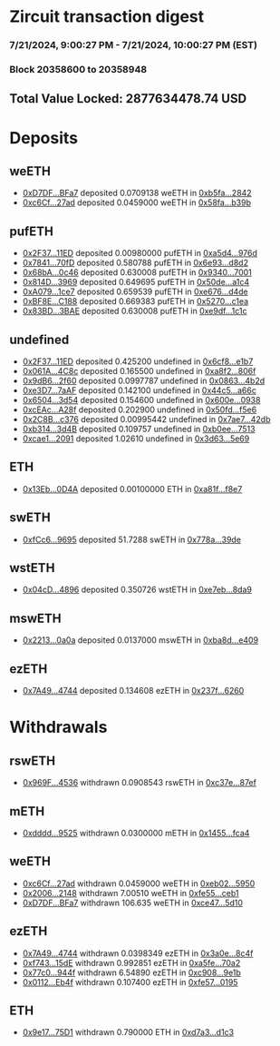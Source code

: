# Zircuit transaction digest
### 7/21/2024, 9:00:27 PM - 7/21/2024, 10:00:27 PM (EST)
### Block 20358600 to 20358948

## Total Value Locked: 2877634478.74 USD

# Deposits
## weETH
- [0xD7DF...BFa7](https://etherscan.io/address/0xD7DF7E085214743530afF339aFC420c7c720BFa7) deposited 0.0709138 weETH in [0xb5fa...2842](https://etherscan.io/tx/0xD7DF7E085214743530afF339aFC420c7c720BFa7)
- [0xc6Cf...27ad](https://etherscan.io/address/0xc6Cf4c4AF79eA9255FB32A244f2b1bCc980927ad) deposited 0.0459000 weETH in [0x58fa...b39b](https://etherscan.io/tx/0xc6Cf4c4AF79eA9255FB32A244f2b1bCc980927ad)
## pufETH
- [0x2F37...11ED](https://etherscan.io/address/0x2F37dC7e4E0c19343aB60fB3eE2F51af697611ED) deposited 0.00980000 pufETH in [0xa5d4...976d](https://etherscan.io/tx/0x2F37dC7e4E0c19343aB60fB3eE2F51af697611ED)
- [0x7841...70fD](https://etherscan.io/address/0x7841436cd375D801073133B87280B240E74170fD) deposited 0.580788 pufETH in [0x6e93...d8d2](https://etherscan.io/tx/0x7841436cd375D801073133B87280B240E74170fD)
- [0x68bA...0c46](https://etherscan.io/address/0x68bAD0f189a09dA2bAa7262C2065f60f0bf20c46) deposited 0.630008 pufETH in [0x9340...7001](https://etherscan.io/tx/0x68bAD0f189a09dA2bAa7262C2065f60f0bf20c46)
- [0x814D...3969](https://etherscan.io/address/0x814D9558f7D9316738dfBd6Ce9932BC444FA3969) deposited 0.649695 pufETH in [0x50de...a1c4](https://etherscan.io/tx/0x814D9558f7D9316738dfBd6Ce9932BC444FA3969)
- [0xA079...1ce7](https://etherscan.io/address/0xA079d512F096ccCc848405c6b131a6A123f71ce7) deposited 0.659539 pufETH in [0xe676...d4de](https://etherscan.io/tx/0xA079d512F096ccCc848405c6b131a6A123f71ce7)
- [0xBF8E...C188](https://etherscan.io/address/0xBF8EdBB604381E24E85d312ec407aF7f89a7C188) deposited 0.669383 pufETH in [0x5270...c1ea](https://etherscan.io/tx/0xBF8EdBB604381E24E85d312ec407aF7f89a7C188)
- [0x83BD...3BAE](https://etherscan.io/address/0x83BD9a0BfdeB14F5578733f44172B896F2513BAE) deposited 0.630008 pufETH in [0xe9df...1c1c](https://etherscan.io/tx/0x83BD9a0BfdeB14F5578733f44172B896F2513BAE)
## undefined
- [0x2F37...11ED](https://etherscan.io/address/0x2F37dC7e4E0c19343aB60fB3eE2F51af697611ED) deposited 0.425200 undefined in [0x6cf8...e1b7](https://etherscan.io/tx/0x2F37dC7e4E0c19343aB60fB3eE2F51af697611ED)
- [0x061A...4C8c](https://etherscan.io/address/0x061A6921c3F765cBb15087c247B9ED35B46f4C8c) deposited 0.165500 undefined in [0xa8f2...806f](https://etherscan.io/tx/0x061A6921c3F765cBb15087c247B9ED35B46f4C8c)
- [0x9dB6...2f60](https://etherscan.io/address/0x9dB6a774020ccf08b5Ed0Ed950762a2245392f60) deposited 0.0997787 undefined in [0x0863...4b2d](https://etherscan.io/tx/0x9dB6a774020ccf08b5Ed0Ed950762a2245392f60)
- [0xe3D7...7aAF](https://etherscan.io/address/0xe3D70ccc3c78EB91cA8E8285a1D90bfa64957aAF) deposited 0.142100 undefined in [0x44c5...a66c](https://etherscan.io/tx/0xe3D70ccc3c78EB91cA8E8285a1D90bfa64957aAF)
- [0x6504...3d54](https://etherscan.io/address/0x65048bcA71828e045fd001aA382196016c8e3d54) deposited 0.154600 undefined in [0x600e...0938](https://etherscan.io/tx/0x65048bcA71828e045fd001aA382196016c8e3d54)
- [0xcEAc...A28f](https://etherscan.io/address/0xcEAcbC7f00Ac2d702E556b07F4B4F7bE7a6cA28f) deposited 0.202900 undefined in [0x50fd...f5e6](https://etherscan.io/tx/0xcEAcbC7f00Ac2d702E556b07F4B4F7bE7a6cA28f)
- [0x2C8B...c376](https://etherscan.io/address/0x2C8B787C19c11BA35759a279B4F61457Ea43c376) deposited 0.00995442 undefined in [0x7ae7...42db](https://etherscan.io/tx/0x2C8B787C19c11BA35759a279B4F61457Ea43c376)
- [0xb314...3d4B](https://etherscan.io/address/0xb314F98FFFAC21C6d842c440B04adE264cb73d4B) deposited 0.109757 undefined in [0xb0ee...7513](https://etherscan.io/tx/0xb314F98FFFAC21C6d842c440B04adE264cb73d4B)
- [0xcae1...2091](https://etherscan.io/address/0xcae1bbb7339a44125689E82055089b617fA32091) deposited 1.02610 undefined in [0x3d63...5e69](https://etherscan.io/tx/0xcae1bbb7339a44125689E82055089b617fA32091)
## ETH
- [0x13Eb...0D4A](https://etherscan.io/address/0x13Ebe6F209c1aFC970Ec25eCC7832A959ECE0D4A) deposited 0.00100000 ETH in [0xa81f...f8e7](https://etherscan.io/tx/0x13Ebe6F209c1aFC970Ec25eCC7832A959ECE0D4A)
## swETH
- [0xfCc6...9695](https://etherscan.io/address/0xfCc64cAdB9b3dEAcA3a196bC33613B8df80A9695) deposited 51.7288 swETH in [0x778a...39de](https://etherscan.io/tx/0xfCc64cAdB9b3dEAcA3a196bC33613B8df80A9695)
## wstETH
- [0x04cD...4896](https://etherscan.io/address/0x04cD64AF7E7beE9FFE651E911090Ec4Df82A4896) deposited 0.350726 wstETH in [0xe7eb...8da9](https://etherscan.io/tx/0x04cD64AF7E7beE9FFE651E911090Ec4Df82A4896)
## mswETH
- [0x2213...0a0a](https://etherscan.io/address/0x2213d29fAA2a14Bd3E646e4cd05e2F2FBE380a0a) deposited 0.0137000 mswETH in [0xba8d...e409](https://etherscan.io/tx/0x2213d29fAA2a14Bd3E646e4cd05e2F2FBE380a0a)
## ezETH
- [0x7A49...4744](https://etherscan.io/address/0x7A493Be5c2ce014cD049Bf178a1ac0Db1B434744) deposited 0.134608 ezETH in [0x237f...6260](https://etherscan.io/tx/0x7A493Be5c2ce014cD049Bf178a1ac0Db1B434744)
# Withdrawals
## rswETH
- [0x969F...4536](https://etherscan.io/address/0x969F882052DE0B3A4e87c22064Dc4E00f2984536) withdrawn 0.0908543 rswETH in [0xc37e...87ef](https://etherscan.io/tx/0x969F882052DE0B3A4e87c22064Dc4E00f2984536)
## mETH
- [0xdddd...9525](https://etherscan.io/address/0xddddDf1383a980d591868F010fE1CB9D62739525) withdrawn 0.0300000 mETH in [0x1455...fca4](https://etherscan.io/tx/0xddddDf1383a980d591868F010fE1CB9D62739525)
## weETH
- [0xc6Cf...27ad](https://etherscan.io/address/0xc6Cf4c4AF79eA9255FB32A244f2b1bCc980927ad) withdrawn 0.0459000 weETH in [0xeb02...5950](https://etherscan.io/tx/0xc6Cf4c4AF79eA9255FB32A244f2b1bCc980927ad)
- [0x2006...2148](https://etherscan.io/address/0x20068414a71b96FaD03dC742b8e6078cf9C72148) withdrawn 7.00510 weETH in [0xfe55...ceb1](https://etherscan.io/tx/0x20068414a71b96FaD03dC742b8e6078cf9C72148)
- [0xD7DF...BFa7](https://etherscan.io/address/0xD7DF7E085214743530afF339aFC420c7c720BFa7) withdrawn 106.635 weETH in [0xce47...5d10](https://etherscan.io/tx/0xD7DF7E085214743530afF339aFC420c7c720BFa7)
## ezETH
- [0x7A49...4744](https://etherscan.io/address/0x7A493Be5c2ce014cD049Bf178a1ac0Db1B434744) withdrawn 0.0398349 ezETH in [0x3a0e...8c4f](https://etherscan.io/tx/0x7A493Be5c2ce014cD049Bf178a1ac0Db1B434744)
- [0xf743...15dE](https://etherscan.io/address/0xf743EaeC4250bD6a4f092d554492211f8Fd915dE) withdrawn 0.992851 ezETH in [0xa5fe...70a2](https://etherscan.io/tx/0xf743EaeC4250bD6a4f092d554492211f8Fd915dE)
- [0x77c0...944f](https://etherscan.io/address/0x77c01A3bb603222A77a74c0a24BD9B1bE774944f) withdrawn 6.54890 ezETH in [0xc908...9e1b](https://etherscan.io/tx/0x77c01A3bb603222A77a74c0a24BD9B1bE774944f)
- [0x0112...Eb4f](https://etherscan.io/address/0x01120A83A4F82f03AE25f72A7a486530a09dEb4f) withdrawn 0.107400 ezETH in [0xfe57...0195](https://etherscan.io/tx/0x01120A83A4F82f03AE25f72A7a486530a09dEb4f)
## ETH
- [0x9e17...75D1](https://etherscan.io/address/0x9e179FDC929e84c25bc3327D1ec4cD688abf75D1) withdrawn 0.790000 ETH in [0xd7a3...d1c3](https://etherscan.io/tx/0x9e179FDC929e84c25bc3327D1ec4cD688abf75D1)
